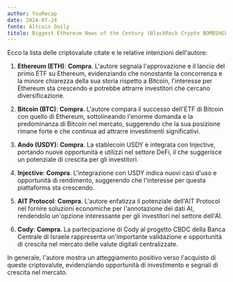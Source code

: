 ```yaml
---
author: YouRecap
date: 2024-07-24
fonte: Altcoin Daily
titolo: Biggest Ethereum News of the Century (BlackRock Crypto BOMBSHELL)
---
```


Ecco la lista delle criptovalute citate e le relative intenzioni dell'autore:

1. **Ethereum (ETH)**: **Compra**. L'autore segnala l'approvazione e il lancio del primo ETF su Ethereum, evidenziando che nonostante la concorrenza e la minore chiarezza della sua storia rispetto a Bitcoin, l'interesse per Ethereum sta crescendo e potrebbe attrarre investitori che cercano diversificazione.

2. **Bitcoin (BTC)**: **Compra**. L'autore compara il successo dell'ETF di Bitcoin con quello di Ethereum, sottolineando l'enorme domanda e la predominanza di Bitcoin nel mercato, suggerendo che la sua posizione rimane forte e che continua ad attrarre investimenti significativi.

3. **Ando (USDY)**: **Compra**. La stablecoin USDY è integrata con Injective, portando nuove opportunità e utilizzi nel settore DeFi, il che suggerisce un potenziale di crescita per gli investitori.

4. **Injective**: **Compra**. L'integrazione con USDY indica nuovi casi d'uso e opportunità di rendimento, suggerendo che l'interesse per questa piattaforma sta crescendo.

5. **AIT Protocol**: **Compra**. L'autore enfatizza il potenziale dell'AIT Protocol nel fornire soluzioni economiche per l'annotazione dei dati AI, rendendolo un'opzione interessante per gli investitori nel settore dell'AI.

6. **Cody**: **Compra**. La partecipazione di Cody al progetto CBDC della Banca Centrale di Israele rappresenta un'importante validazione e opportunità di crescita nel mercato delle valute digitali centralizzate. 

In generale, l'autore mostra un atteggiamento positivo verso l'acquisto di queste criptovalute, evidenziando opportunità di investimento e segnali di crescita nel mercato.
